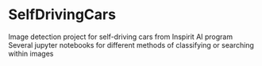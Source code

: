 # SelfDrivingCars
Image detection project for self-driving cars from Inspirit AI program
Several jupyter notebooks for different methods of classifying or searching within images
